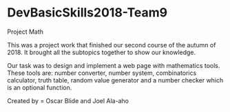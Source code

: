 # DevBasicSkills2018-Team9
Project Math

This was a project work that finished our second course of the autumn of 2018. 
It brought all the subtopics together to show our knowledge.

Our task was to design and implement a web page with mathematics tools.
These tools are: number converter, number system, combinatorics calculator, truth table, random value generator and a number checker
which is an optional function.

Created by = Oscar Blide and Joel Ala-aho
